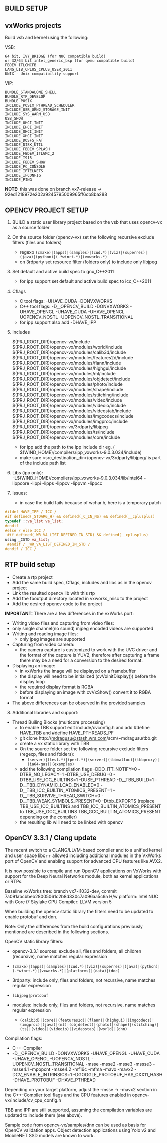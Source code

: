 BUILD SETUP
-----------

vxWorks projects
----------------
Build vsb and kernel using the following:

VSB:

    64 bit, IVY_BRIDGE (for NUC compatible build)
    or 32/64 bit intel_generic_bsp (for qemu compatible build)
    FBDEV_ITLGMCFB
    LANG_LIB_CPLUS_CPLUS_USER_2011
    UNIX - Unix compatibility support

VIP:

    BUNDLE_STANDALONE_SHELL
    BUNDLE_RTP_DEVELOP
    BUNDLE_POSIX
    INCLUDE_POSIX_PTHREAD_SCHEDULER
    INCLUDE_USB_GEN2_STORAGE_INIT
    INCLUDE_SYS_WARM_USB
    USB_SHOW
    INCLUDE_UHCI_INIT
    INCLUDE_EHCI_INIT
    INCLUDE_OHCI_INIT
    INCLUDE_XHCI_INIT
    INCLUDE_DOSFS_FAT
    INCLUDE_DISK_UTIL
    INCLUDE_FBDEV_SPLASH
    INCLUDE_FBDEV_ITLGMC_2
    INCLUDE_I915
    INCLUDE_FBDEV_SHOW
    INCLUDE_PC_CONSOLE
    INCLUDE_IPTELNETS
    INCLUDE_IFCONFIG
    INCLUDE_PING

**NOTE:** this was done on branch vx7-release -> 92ed1218972e202a9245795009965ff6cb8ba288

OPENCV PROJECT SETUP
------------------------
1. BUILD a static user library project based on the vsb that uses opencv-vx as a source folder
2. On the source folder (opencv-vx) set the following recursive exclude filters (files and folders)
    - regexp ```(cmake)|(apps)|(samples)|(cud.*)|(viz)|(superres)|(java)|(python)|(.*winrt.*)|(vxworks.*)```
    - on 3rdparty set resource filter (folders only) to include only libjpeg


3. Set default and active build spec to gnu_C++2011
    - for ipp support set default and active build spec to icc_C++2011

4. Cflags
    - C tool flags: -UHAVE_CUDA -DONVXWORKS
    - C++ tool flags: -D__OPENCV_BUILD -DONVXWORKS   -UHAVE_OPENGL  -UHAVE_CUDA  -UHAVE_OPENCL  -UOPENCV_NOSTL -UOPENCV_NOSTL_TRANSITIONAL
    - for ipp support also add -DHAVE_IPP

5. Includes

    $(PRJ_ROOT_DIR)/opencv-vx/include  
    $(PRJ_ROOT_DIR)/opencv-vx/modules/world/include  
    $(PRJ_ROOT_DIR)/opencv-vx/modules/calib3d/include  
    $(PRJ_ROOT_DIR)/opencv-vx/modules/features2d/include  
    $(PRJ_ROOT_DIR)/opencv-vx/modules/flann/include  
    $(PRJ_ROOT_DIR)/opencv-vx/modules/highgui/include  
    $(PRJ_ROOT_DIR)/opencv-vx/modules/ml/include  
    $(PRJ_ROOT_DIR)/opencv-vx/modules/objdetect/include  
    $(PRJ_ROOT_DIR)/opencv-vx/modules/photo/include  
    $(PRJ_ROOT_DIR)/opencv-vx/modules/shape/include  
    $(PRJ_ROOT_DIR)/opencv-vx/modules/stitching/include  
    $(PRJ_ROOT_DIR)/opencv-vx/modules/video/include  
    $(PRJ_ROOT_DIR)/opencv-vx/modules/videoio/include  
    $(PRJ_ROOT_DIR)/opencv-vx/modules/videostab/include  
    $(PRJ_ROOT_DIR)/opencv-vx/modules/imgcodecs/include  
    $(PRJ_ROOT_DIR)/opencv-vx/modules/imgproc/include  
    $(PRJ_ROOT_DIR)/opencv-vx/3rdparty/libjpeg  
    $(PRJ_ROOT_DIR)/opencv-vx/modules/ts/include  
    $(PRJ_ROOT_DIR)/opencv-vx/modules/core/include  

    - for ipp add the path to the ipp include dir eg. ( $(WIND_HOME)/compilers/ipp_vxworks-9.0.3.034/include)
     - make sure <src_destination_dir>/opencv-vx/3rdparty/libjpeg/ is part of the include path list

6. Libs (ipp only):  
     -L$(WIND_HOME)/compilers/ipp_vxworks-9.0.3.034/lib/intel64
     -lippcore -lippi -lipps -lippcv -lippvm -lippcc

7. Issues:  
    - in case the build fails because of wchar.h, here is a temporary patch
```C
#ifdef HAVE_IPP / ICC /
#if defined(_STDARG_H) && defined(_C_IN_NS) && defined(__cplusplus)
typedef ::va_list va_list;
#endif
#else / else ICC /
 #if defined(_WR_VA_LIST_DEFINED_IN_STD) && defined(__cplusplus)
using _CSTD va_list;
 #endif / _WR_VA_LIST_DEFINED_IN_STD /
#endif / ICC /
```


RTP build setup
---------------
- Create a rtp project
- Add the same build spec, Cflags, includes and libs as in the opencv project
- Link the resulted opencv lib with this rtp
- Add the fboutput directory located in vxworks_misc to the project
- Add the desired opencv code to the project

 **IMPORTANT:** There are a few differences in the vxWorks port:

 - Writing video files and capturing from video files:  
 - only single channel(no sound) mjpeg encoded videos are supported
 - Writing and reading image files:  
     - only jpeg images are supported
 - Capturing from video camera:  
     - the camera capture is customized to work with the UVC driver and the format of the capture is YUV2, therefore after capturing a frame there may be a need for a conversion to the desired format.
- Displaying an image:  
    - in vxWorks the image will be displayed on a framebuffer  
    - the display will need to be initialized (cvVxInitDisplay()) before the display loop
    - the required display format is RGBA  
    - before displaying an image with cvVxShow() convert it to RGBA format  
 - The above differences can be observed in the provided samples



8. Additional libraries and support:
 - Thread Builing Blocks (multicore processing)
     - to enable TBB support edit include/cvconfig.h and add #define HAVE_TBB and #define HAVE_PTHREADS_PF
     - git clone http://mdragusu@stash.wrs.com/scm/~mdragusu/tbb.git
     - create a vx static library with TBB
     - On the source folder set the following recursive exclude filters (regexp, files and folders):
          - ```(server)|(test.*)|(perf.*)|(server)|(tbbmalloc)|(tbbproxy)|(ia64-gas)|(examples)```
     - add the following compilation flags -DDO_ITT_NOTIFY=0 -DTBB_NO_LEGACY=1 -DTBB_USE_DEBUG=0 -DTBB_USE_ICC_BUILTINS=1 -DUSE_PTHREAD -D__TBB_BUILD=1 -D__TBB_DYNAMIC_LOAD_ENABLED=0 -D__TBB_ICC_BUILTIN_ATOMICS_PRESENT=1 -D__TBB_SURVIVE_THREAD_SWITCH=0 -D__TBB_WEAK_SYMBOLS_PRESENT=0 -Dtbb_EXPORTS
       (replace TBB_USE_ICC_BUILTINS and TBB_ICC_BUILTIN_ATOMICS_PRESENT to TBB_USE_GCC_BUILTINS TBB_GCC_BUILTIN_ATOMICS_PRESENT depending on the compiler)
    - the resulting lib will need to be linked with opencv

OpenCV 3.3.1 / Clang update
--------------------------------

The recent switch to a CLANG/LLVM-based compiler and to a unified kernel and user space libc++ allowed including additional modules in the VxWorks port of OpenCV and enabling support for advanced CPU features like AVX2.

It is now possible to compile and run OpenCV applications on VxWorks with support for the Deep Neural Networks module, both as kernel applications or RTPs.

Baseline vxWorks tree: branch vx7-i1032-dev, commit 7a091abcbbeb28005061c2b8d330c7a096aa5c9a
H/w platform: Intel NUC with Core i7 Skylake CPU
Compiler: LLVM version 5

When building the opencv static library the filters need to be updated to enable protobuf and dnn.

Note: Only the differences from the build configurations previously mentioned are described in the following sections.

OpenCV static library filters:
- opencv-3.3.1 sources: exclude all, files and folders, all children (recursive), name matches regular expression
 - ```(cmake)|(apps)|(samples)|(cud.*)|(viz)|(superres)|(java)|(python)|(.*winrt.*)|(vxworks.*)|(platforms)|(data)|(doc)```
- 3rdparty: include only, files and folders, not recursive, name matches regular expression
 - ```libjpeg|protobuf```

- modules: include only, files and folders, not recursive, name matches regular expression
    - ```(calib3d)|(core)|(features2d)|(flann)|(highgui)|(imgcodecs)|(imgproc)|(java)|(ml)|(objdetect)|(photo)|(shape)|(stitching)|(ts)|(video)|(videoio)|(videostab)|(world)|(dnn)```

Compilation flags:
- C++-Compiler
 - -D__OPENCV_BUILD -DONVXWORKS -UHAVE_OPENGL -UHAVE_CUDA -UHAVE_OPENCL -UOPENCV_NOSTL -UOPENCV_NOSTL_TRANSITIONAL -msse -msse2 -msse3 -mssse3 -msse4.1 -mpopcnt -msse4.2 -mf16c -mfma -mavx -mavx2  -DCV_ENABLE_INTRINSICS=1 -DGOOGLE_PROTOBUF_HAS_CXX11_HASH -DHAVE_PROTOBUF -DHAVE_PTHREAD

Depending on your target platform, adjust the -msse -> -mavx2 section in the C++-Compiler tool flags and the CPU features enabled in opencv-vx/include/cv_cpu_config.h

TBB and IPP are still supported, assuming the compilation variables are updated to include them (see above).

Sample code from opencv-vx/samples/dnn can be used as basis for OpenCV validation apps. Object detection applications using Yolo v2 and MobileNET SSD models are known to work.

